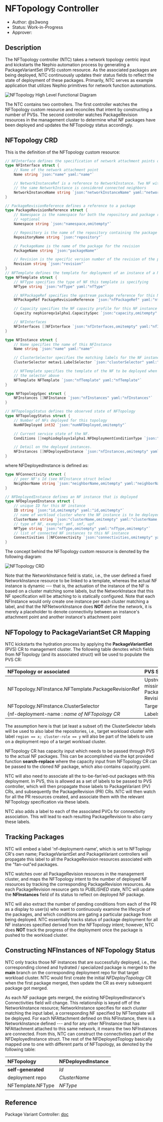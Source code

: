 # NFTopology Controller
- Author: @s3wong
- Status: Work-in-Progress
- Approver: 

## Description
The NFTopology controller (NTC) takes a network topology centric input and kickstarts the Nephio automation process by generating a PackageVariantSet (PVS) custom resource. As the associated packages are being deployed, NTC continuously updates their status fields to reflect the state of deployment of these packages. Primarily, NTC serves as example application that utilizes Nephio primitives for network function automations.

![NFTopology High Level Functional Diagram](./img/nftopology-functional.jpg)

The NTC contains two controllers. The first controller watches the NFTopology custom resource and reconciles that intent by constructing a number of PVSs. The second controller watches PackageRevision resources in the management cluster to determine what NF packages have been deployed and updates the NFTopology status accordingly.

## NFTopology CRD
This is the definition of the NFTopology custom resource:

```go
// NFInterface defines the specification of network attachment points of a NF
type NFInterface struct {
    // Name of the network attachment point
    Name string `json:"name" yaml:"name"`

    // NetworkInstanceRef is a reference to NetworkInstance. Two NF with attachment to
    // the same NetworkInstance is considered connected neighbors
    NetworkInstanceName string `json:"networkInstanceName" yaml:"networkInstanceName"`
}

// PackageRevisionReference defines a reference to a package
type PackageRevisionReference struct {
    // Namespace is the namespace for both the repository and package revision
    // +optional
    Namespace string `json:"namespace,omitempty"`

    // Repository is the name of the repository containing the package
    RepositoryName string `json:"repository"`

    // PackageName is the name of the package for the revision
    PackageName string `json:"packageName"`

    // Revision is the specific version number of the revision of the package
    Revision string `json:"revision"`
}
// NFTemplate defines the template for deployment of an instance of a NF
type NFTemplate struct {
    // NFType specifies the type of NF this template is specifying
    NFType string `json:"nfType" yaml:"nfType"`

    // NFPackageRef specifies the upstream package reference for this NFTemplate
    NFPackageRef PackageRevisionReference `json:"nfPackageRef" yaml:"nfPackageRef"`

    // Capacity specifies the NF capacity profile for this NF instance
    Capacity nephioreqv1alpha1.CapacitySpec `json:"capacity,omitempty" yaml:"capacity,omitempty"`

    // NFInterfaces
    NFInterfaces []NFInterface `json:"nfInterfaces,omitempty" yaml:"nfInterfaces,omitempty"`
}

type NFInstance struct {
    // Name specifies the name of this NFInstance
    Name string `json:"name" yaml:"name"`

    // ClusterSelector specifies the matching labels for the NF instance to be instantiated
    ClusterSelector metav1.LabelSelector `json:"clusterSelector" yaml:"clusterSelector"`

    // NFTemplate specifies the template of the NF to be deployed when a cluster matches
    // the selector above
    NFTemplate NFTemplate `json:"nfTemplate" yaml:"nfTemplate"`
}

type NFTopologySpec struct {
    NFInstances []NFInstance `json:"nfInstances" yaml:"nfInstances"`
}

// NFTopologyStatus defines the observed state of NFTopology
type NFTopologyStatus struct {
    // Number of NFs deployed for this topology
    NumNFDeployed int32 `json:"numNFDeployed,omitempty"`

    // Current service state of the NF.
    Conditions []nephiodeployv1alpha1.NFDeploymentConditionType `json:"conditions,omitempty"`

    // Detail on the deployed instances.
    NFInstances []NFDeployedInstance `json:"nfInstances,omitempty" yaml:"nfInstances,omitempty"`
}
```
where NFDeployedInstance is defined as:

```go
type NFConnectivity struct {
    // peer NF's Id (see NFInstance struct below)
    NeighborName string `json:"neighborName,omitempty" yaml:"neighborName,omitempty"`
}

// NFDeployedInstance defines an NF instance that is deployed
type NFDeployedInstance struct {
    // unique ID for this NF instance
    ID string `json:"id,omitempty" yaml:"id,omitempty"`
    // name of workload cluster where the NF instance is to be deployed
    ClusterName string `json:"clusterName,omitempty" yaml:"clusterName,omitempty"`
    // type of NF, example: amf, smf, upf
    NFType string `json:"nfType,omitempty" yaml:"nfType,omitempty"`
    // list of connected NF instances to this NF instance
    Connectivities []NFConnectivity `json:"connectivities,omitempty" yaml:"connectivities,omitempty"`
}
```

The concept behind the NFTopology custom resource is denoted by the following diagram:

![NFTopology CRD](./img/nftopology-crd.jpg)

Note that the NetworkInstance field is static, i.e., the user defined a fixed NetworkInstance resource to be linked to a template, whereas the actual NF instance is dynamic --- that is, the actuation of the instance of the NF is based on a cluster matching some labels, but the NetworkInstace that this NF specification will be attaching to is statically configured. Note that each NFInstance would only create one instance per each cluster matching a label, and that the NFNetworkInstance does **NOT** define the network, it is merely
a placeholder to denote connectivity between an instance's attachment point and another instance's attachment point

## NFTopology to PackageVariantSet CR Mapping
NTC kickstarts the hydration process by applying the **PackageVariantSet** (PVS) CR to management cluster. The following table denotes which fields from NFTopology (and its associated struct) will be used to populate the PVS CR:

| NFTopology or associated | PVS Spec field | 
|:------------------------ | :------------- |
| NFTopology.NFInstance.NFTemplate.PackageRevisionRef | Upstream (*Tag* is missing from PackageRevisionRef... Revision?) | 
| NFTopology.NFInstance.ClusterSelector | Targets[0].Repositories |
| {nf-deployment-name : *name of NFTopology CR* | Labels[] | 

The assumption here is that (at least a subset of) the ClusterSelector labels will be used to also label the repositories, i.e., target workload cluster with label `region == x; cluster-role == y` will also be part of the labels to use on a deployment repo of a target workload cluster.

NFTopology CR has capacity input which needs to be passed through PVS to the actual NF packages. This can be accomplished via the kpt provided function **search-replace** where the capacity input from NFTopology CR can be passed to the cloned NF package, which also contains capacity.yaml.

NTC will also need to associate all the to-be-fan'ed-out packages with this deployment. In PVS, this is allowed as a set of labels to be passed to PVS controller, which will then propagate those labels to PackageVariant (PV) CRs, and subsequently the PackageRevision (PR) CRs. NTC will then watch for all the PR resources created, and associate them with the relevant NFTopology specification via these labels.

NTC also adds a label to each of the associated PVCs for connectivity association. This will lead to each resulting PackageRevision to also carry these labels.


## Tracking Packages
NTC will embed a label 'nf-deployment-name', which is set to NFToplogy CR's own name; PackageVariantSet and PackageVariant controllers will propagate this label to all the PackageRevision resources associated with the "fan-out"ed packages.

NTC watches over all PackageRevision resources in the management cluster, and maps the NFTopology intent to the number of deployed NF resources by tracking the corresponding PackageRevision resources. As each PackageRevision resource gets to *PUBLISHED* state, NTC will update the **NFInstances** field of its status to reflect on deployed NF package.

NTC will also extract the number of pending conditions from each of the PR as a display to user(s) who want to continuously examine the lifecycle of the packages, and which conditions are gating a particular package from being deployed. NTC essentially tracks status of package deployment for all NF instances specified derived from the NFTopology intent; however, NTC does **NOT** track the progress of the deployment once the package is pushed to the workload cluster.

## Constructing NFInstances of NFTopology Status
NTC only tracks those NF instances that are successfully deployed, i.e., the corresponding cloned and hydrated / specialized package is merged to the **main** branch on the corresponding deployment repo for that target workload cluster. NTC would first create the initial *NFDeployTopology* CR when the first package merged, then update the CR as every subsequent package got merged.

As each NF package gets merged, the existing NFDeployedInstance's Connectivities field will change. This relationship is keyed off of the NetworkInstance resource; NetworkInstance specifies for each cluster matching the input label, a corresponding NF specified by NFTemplate will be deployed. For each NFAttachment defined on this NFInstance, there is a NetworkInstance defined --- and for any other NFInstance that has NFAttachment
attached to this same network, it means the two NFInstances are connected. From this, NTC can construct the connectivities part of the NFDeployedInstance struct. The rest of the NFDeployedToplogy basically mapped one to one with different parts of NFTopology, as denoted by the following table:

| NFTopology | NFDeployedInstance | 
|:---------- | :----------------- |
| **self-generated** | *Id* |
| deployment repo | *ClusterName* |
| NFTemplate.NFType | *NFType* | 

## Reference
Package Variant Controller: [doc](https://github.com/GoogleContainerTools/kpt/blob/a58c5c080787de693382ffd6936b73e9aed116c8/docs/design-docs/08-package-variant.md)
